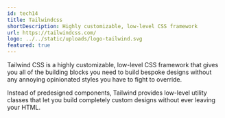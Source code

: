 ```yaml
---
id: tech14
title: Tailwindcss
shortDescription: Highly customizable, low-level CSS framework
url: https://tailwindcss.com/
logo: ../../static/uploads/logo-tailwind.svg
featured: true
---
```

Tailwind CSS is a highly customizable, low-level CSS framework that gives you all of the building blocks you need to build bespoke designs without any annoying opinionated styles you have to fight to override.

Instead of predesigned components, Tailwind provides low-level utility classes that let you build completely custom designs without ever leaving your HTML.